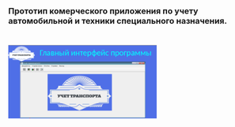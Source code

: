 ### Прототип комерческого приложения по учету автомобильной и техники специального назначения. 
#

<img align="center" src="https://github.com/kolesnikovvitaliy/pet_project_uavto/blob/main/img/Главный_интерфейс_программы.png" width="300"/>

